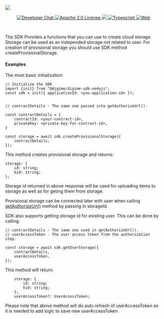 ![](https://securedownloads.digi.me/partners/digime/SDKReadmeBanner.png)
<p align="center">
    <a href="https://developers.digi.me/slack/join">
        <img src="https://img.shields.io/badge/chat-slack-blueviolet.svg" alt="Developer Chat">
    </a>
    <a href="LICENSE">
        <img src="https://img.shields.io/badge/license-apache 2.0-blue.svg" alt="Apache 2.0 License">
    </a>
    <a href="#">
    	<img src="https://img.shields.io/badge/build-passing-brightgreen.svg">
    </a>
    <a href="https://www.typescriptlang.org/">
        <img src="https://img.shields.io/badge/language-typescript-ff69b4.svg" alt="Typescript">
    </a>
    <a href="https://developers.digi.me/">
        <img src="https://img.shields.io/badge/web-digi.me-red.svg" alt="Web">
    </a>
</p>

<br>

The SDK Provides a functions that you can use to create cloud storage. Storage can be used as an independed storage not related to user. For creation of provisional storage you should use SDK method createProvisionalStorage.

#### Examples
The most basic initialization:

```
// Initialize the SDK
import {init} from "@digime/digime-sdk-nodejs";
const sdk = init({ applicationId: <you-application-id> });


// contractDetails - The same one passed into getAuthorizeUrl().

const contractDetails = {
    contractId: <your-contract-id>,
    privateKey: <private-key-for-contract-id>,
}

const storage = await sdk.createProvisionalStorage({
    contractDetails,
});

```

This method creates provisional storage and returns:

```
storage: {
    id: string;
    kid: string;
};

```

Storage id returned in above response will be used for uploading items to storage as well as for geting them from storage.

Provisional storage can be connected later with user when calling [getAuthorizeUrl()](../fundamentals/authorize.html) method by passing in storageId.

SDK also supports getting storage id for existing user. This can be done by calling:

```
// contractDetails - The same one used in getAuthorizeUrl().
// userAccessToken - The user access token from the authorization step.

const storage = await sdk.getUserStorage({
    contractDetails,
    userAccessToken,
});
```

This method will return:

```
    storage: {
        id: string;
        kid: string;
    };
    userAccessToken?: UserAccessToken;
```

Please note that above method will do auto refresh of userAccessToken so it is needed to add logic to save new userAccessToken.
